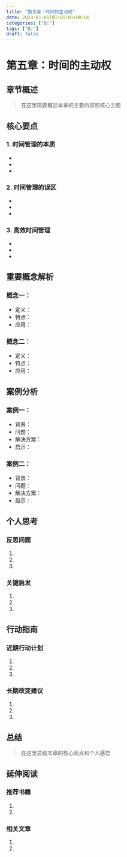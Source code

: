 ```yaml
---
title: "第五章：时间的主动权"
date: 2023-01-01T01:01:01+08:00
categories: ["D:"]
tags: ["D:"]
draft: false
---
```

# 第五章：时间的主动权

## 章节概述

> 在这里简要概述本章的主要内容和核心主题

## 核心要点

### 1. 时间管理的本质
- 
- 
- 

### 2. 时间管理的误区
- 
- 
- 

### 3. 高效时间管理
- 
- 
- 

## 重要概念解析

### 概念一：
- 定义：
- 特点：
- 应用：

### 概念二：
- 定义：
- 特点：
- 应用：

## 案例分析

### 案例一：
- 背景：
- 问题：
- 解决方案：
- 启示：

### 案例二：
- 背景：
- 问题：
- 解决方案：
- 启示：

## 个人思考

### 反思问题
1. 
2. 
3. 

### 关键启发
1. 
2. 
3. 

## 行动指南

### 近期行动计划
1. 
2. 
3. 

### 长期改变建议
1. 
2. 
3. 

## 总结

> 在这里总结本章的核心观点和个人感悟

## 延伸阅读

### 推荐书籍
1. 
2. 

### 相关文章
1. 
2.
